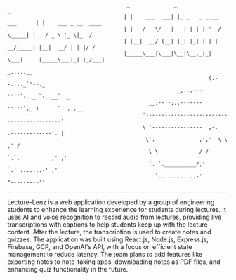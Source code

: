                                           _              _                        _                   
                                         | |    ___  ___| |_ _   _ _ __ ___      | |    ___ _ __  ____
                                         | |   / _ \/ __| __| | | | '__/ _ \_____| |   / _ \ '_ \|_  /
                                         | |__|  __/ (__| |_| |_| | | |  __/_____| |__|  __/ | | |/ / 
                                         |_____\___|\___|\__|\__,_|_|  \___|     |_____\___|_| |_/___|
                                                                     _.....__
                                                                    (.--...._`'--._
                                                          _,...----''''`-.._ `-..__`.._
                                                 __.--'-;..-------'''''`._')      `--.-.__
                                               '-------------------------------------------'
                                               \ '----------------  ,-.  .-------------'. |
                                                \`.              ,','  \ \             ,' /
                                                 \ \             / /   `.`.          ,' ,'
                                                 `. `.__________/,'     `.' .......-' ,'
                                                   `............-'        "---------''

________________________________________________________________

   Lecture-Lenz is a web application developed by a group of 
  engineering students to enhance the learning experience for 
 students during lectures. It uses AI and voice recognition to 
 record audio from lectures, providing live transcriptions with 
   captions to help students keep up with the lecture content. 
  After the lecture, the transcription is used to create notes 
 and quizzes. The application was built using React.js, Node.js, 
  Express.js, Firebase, GCP, and OpenAI's API, with a focus on 
 efficient state management to reduce latency. The team plans to 
      add features like exporting notes to note-taking apps, 
downloading notes as PDF files, and enhancing quiz functionality 
                    in the future.
                    


